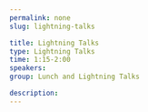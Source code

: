 ```yaml
---
permalink: none
slug: lightning-talks

title: Lightning Talks
type: Lightning Talks
time: 1:15-2:00
speakers:
group: Lunch and Lightning Talks

description:
---
```

